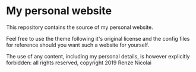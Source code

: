 # My personal website

This repository contains the source of my personal website.

Feel free to use the theme following it's original license and the config files for reference should you want such a website for yourself.

The use of any content, including my personal details, is however explicitly forbidden: all rights reserved, copyright 2019 Renze Nicolai

